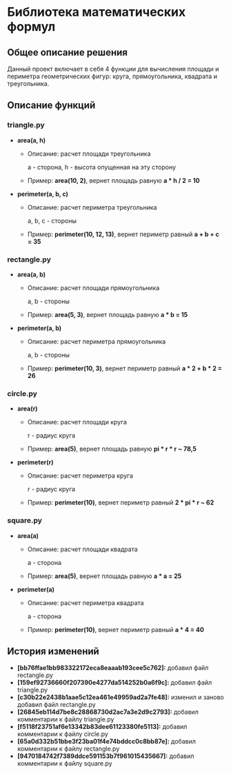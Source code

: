 # Библиотека математических формул

## Общее описание решения 
Данный проект включает в себя 4 функции для вычисления площади и периметра геометрических фигур: круга, прямоугольника, квадрата и треугольника.

## Описание функций 

### triangle.py

- __area(a, h)__
    
    - Описание: расчет площади треугольника
  
       a - сторона, h - высота опущенная на эту сторону
    - Пример: __area(10, 2)__, вернет площадь равную __a * h / 2 = 10__

- __perimeter(a, b, c)__

    - Описание: расчет периметра треугольника
    
      a, b, c - стороны 
    - Пример: __perimeter(10, 12, 13)__, вернет периметр равный __a + b + c = 35__
  
### rectangle.py

- __area(a, b)__

    - Описание: расчет площади прямоугольника
    
      a, b - стороны 
    - Пример: __area(5, 3)__, вернет площадь равную __a * b = 15__
  
- __perimeter(a, b)__

    - Описание: расчет периметра прямоугольника
  
      a, b - стороны
    - Пример: __perimeter(10, 3)__, вернет периметр равный __a * 2 + b * 2 = 26__
  
### circle.py

- __area(r)__

    - Описание: расчет площади круга

      r - радиус круга
    - Пример: __area(5)__, вернет площадь равную __pi * r * r ~ 78,5__

- __perimeter(r)__

    - Описание: расчет периметра круга

      r - радиус круга
    - Пример: __perimeter(10)__, вернет периметр равный __2 * pi * r ~ 62__

### square.py

- __area(a)__

    - Описание: расчет площади квадрата 

      a - сторона
    - Пример: __area(5)__, вернет площадь равную __a * a = 25__

- __perimeter(a)__

    - Описание: расчет периметра квадрата 

      a - сторона
    - Пример: __perimeter(10)__, вернет периметр равный __a * 4 = 40__

## История изменений 

- __[bb76ffae1bb983322172eca8eaaab193cee5c762]:__ добавил файл rectangle.py
- __[159ef92736660f207390e4277da514252b0a6f9c]:__ добавил файл triangle.py
- __[c30b22e2438b1aae5c12ea461e49959ad2a7fe48]:__ изменил и заново добавил файл rectangle.py
- __[26845eb114d7be8c28868730d2ac7a3e2d9c2793]:__ добавил комментарии к файлу triangle.py
- __[f5118f23751af6e13342b83dee61123380fe5113]:__ добавил комментарии к файлу circle.py
- __[65a0d332b51bbe3f23ba01f4e74bddcc0c8bb87e]:__ добавил комментарии к файлу rectangle.py
- __[9470184742f7389ddce591153b7f961015435667]:__ добавил комментарии к файлу square.py

